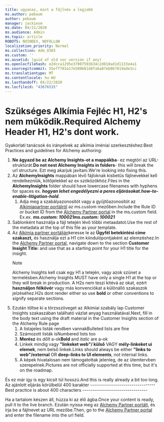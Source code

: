 ```yaml
---
title: ugyanaz, mint a fájlnév a legjobb
ms.author: pebaum
author: pebaum
manager: jackiesm
ms.date: 04/21/2020
ms.audience: Admin
ms.topic: article
ROBOTS: NOINDEX, NOFOLLOW
localization_priority: Normal
ms.collection: Adm_O365
ms.custom: ''
ms.assetid: (guid of old soc version if any)
ms.openlocfilehash: e2dcca1295e37007593b34c2d818ad1d1133e4a1
ms.sourcegitcommit: 55eff703a17e500681d8fa6a87eb067019ade3cc
ms.translationtype: MT
ms.contentlocale: hu-HU
ms.lasthandoff: 04/22/2020
ms.locfileid: "43676535"
---
```

# <a name="required-alchemy-header-h1-h2s-dont-work"></a><span data-ttu-id="54ef1-102">Szükséges Alkímia Fejléc H1, H2's nem működik.</span><span class="sxs-lookup"><span data-stu-id="54ef1-102">Required Alchemy Header H1, H2's dont work.</span></span>
<span data-ttu-id="54ef1-103">Gyakorlati tanácsok és irányelvek az alkímia iméniai szerkesztéshez:</span><span class="sxs-lookup"><span data-stu-id="54ef1-103">Best Practices and guidelines for Alchemy authoring:</span></span>

1. <span data-ttu-id="54ef1-104">**Ne ágyazd be az Alchemy Insights-ot a mappákba**- ez megtöri az URL-struktúrát.</span><span class="sxs-lookup"><span data-stu-id="54ef1-104">**Do not nest Alchemy Insights in folders**- this will break the url structure.</span></span> <span data-ttu-id="54ef1-105">Ezt meg akarjuk javítani.</span><span class="sxs-lookup"><span data-stu-id="54ef1-105">We're looking into fixing this.</span></span>
1. <span data-ttu-id="54ef1-106">Az **AlchemyInsights** mappában lévő fájloknak kisbetűs fájlnevekkel kell rendelkezniük, kötőjelekkel az ex szóközökhöz.</span><span class="sxs-lookup"><span data-stu-id="54ef1-106">Files in the **AlchemyInsights** folder should have lowercase filenames with hyphens for spaces ex.</span></span> <span data-ttu-id="54ef1-107">***hogyan lehet engedélyezni a peres eljárásokat.***</span><span class="sxs-lookup"><span data-stu-id="54ef1-107">***how-to-enable-litigation-hold***.</span></span>
    1. <span data-ttu-id="54ef1-108">Adja meg a szabályazonosítót vagy a gyűjtőazonosítót az [Alkímiapartner portálról](https://alchemyportal.azurewebsites.net) az ms.custom mezőben.</span><span class="sxs-lookup"><span data-stu-id="54ef1-108">Include the Rule ID or bucket ID from the [Alchemy Partner portal](https://alchemyportal.azurewebsites.net) in the ms.custom field.</span></span> <span data-ttu-id="54ef1-109">Ex.</span><span class="sxs-lookup"><span data-stu-id="54ef1-109">ex.</span></span> <span data-ttu-id="54ef1-110">***ms.custom: 100021***</span><span class="sxs-lookup"><span data-stu-id="54ef1-110">***ms.custom: 100021***</span></span>
1. <span data-ttu-id="54ef1-111">Sablonként használja a fájl tetején lévő többi metaadatot.</span><span class="sxs-lookup"><span data-stu-id="54ef1-111">Use the rest of the metadata at the top of this file as your template.</span></span>
1. <span data-ttu-id="54ef1-112">Az [Alkímia partner portálján](https://alchemyportal.azurewebsites.net)keresse le az **Ügyfél betekintési címe szakaszt,** és használja ezt a H1 cím kiindulópontjaként az elemzéshez.</span><span class="sxs-lookup"><span data-stu-id="54ef1-112">In the [Alchemy Partner portal](https://alchemyportal.azurewebsites.net), navigate down to the section **Customer Insight Title:** and use that as a starting point for your H1 title for the insight.</span></span> 
    > [!NOTE]
    > <span data-ttu-id="54ef1-113">Alchemy Insights kell csak egy H1 a tetején, vagy azok szünet a termelésben.</span><span class="sxs-lookup"><span data-stu-id="54ef1-113">Alchemy Insights MUST have only a single H1 at the top or they will break in production.</span></span> <span data-ttu-id="54ef1-114">A H2s nem teszi kitévá az okat, ezért **használjon félkövér** vagy más konvenciókat a különálló szakaszok jelzéséhez.</span><span class="sxs-lookup"><span data-stu-id="54ef1-114">H2s dont render either so use **bold** or other conventions to signify separate sections.</span></span>
1. <span data-ttu-id="54ef1-115">Ezután töltse ki a törzsszöveget az Alkímiai szabály lap Customer Insights szakaszában található vázlat anyag használatával.</span><span class="sxs-lookup"><span data-stu-id="54ef1-115">Next, fill in the body text using the draft material in the Customer Insights section of the Alchemy Rule page</span></span>
    1. <span data-ttu-id="54ef1-116">A listajeles listák rendben vannak</span><span class="sxs-lookup"><span data-stu-id="54ef1-116">Bulleted lists are fine</span></span>
    1. <span data-ttu-id="54ef1-117">Számozott listák is</span><span class="sxs-lookup"><span data-stu-id="54ef1-117">Numbered lists too</span></span>
    1. <span data-ttu-id="54ef1-118">**Merész** és *dőlt* a-ok</span><span class="sxs-lookup"><span data-stu-id="54ef1-118">**Bold** and *italic* are a-ok</span></span>
    1. <span data-ttu-id="54ef1-119">Linkek mindig vagy **"linkeket web"/ külső** VAGY **mély-linkeket ui elemek**, nem belső linkek.</span><span class="sxs-lookup"><span data-stu-id="54ef1-119">Links should always be either **"links to web"/external** OR **deep-links to UI elements**, not internal links.</span></span>
    1. <span data-ttu-id="54ef1-120">A képek hivatalosan nem támogatottak jelenleg, de az ütemtervben szerepelnek.</span><span class="sxs-lookup"><span data-stu-id="54ef1-120">Pictures are not officially supported at this time, but it's on the roadmap.</span></span>

<span data-ttu-id="54ef1-121">És ez már így is egy kicsit túl hosszú.</span><span class="sxs-lookup"><span data-stu-id="54ef1-121">And this is really already a bit too long.</span></span> <span data-ttu-id="54ef1-122">Az ajánlott eljárás körülbelül 400 karakter ---------------------------------</span><span class="sxs-lookup"><span data-stu-id="54ef1-122">Best practice is about 400 characters ---------------------------------</span></span>

<span data-ttu-id="54ef1-123">Ha a tartalom készen áll, húzza ki az élő ágba.</span><span class="sxs-lookup"><span data-stu-id="54ef1-123">Once your content is ready, pull it to the live branch.</span></span> <span data-ttu-id="54ef1-124">Ezután nyissa meg az [Alchemy Partner portált,](https://alchemyportal.azurewebsites.net) és írja be a fájlnevet az URL mezőbe.</span><span class="sxs-lookup"><span data-stu-id="54ef1-124">Then, go to the [Alchemy Partner portal](https://alchemyportal.azurewebsites.net) and enter the filename into the url field.</span></span> 